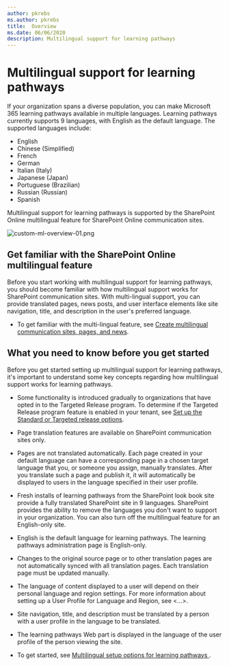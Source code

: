 ```yaml
---
author: pkrebs
ms.author: pkrebs
title:  Overview
ms.date: 06/06/2020
description: Multilingual support for learning pathways
---
```


# Multilingual support for learning pathways

If your organization spans a diverse population, you can make Microsoft 365 learning pathways available in multiple languages. Learning pathways currently supports 9 languages, with English as the default language. The supported languages include:   

- English	 
- Chinese (Simplified)
- French
- German
- Italian (Italy)
- Japanese (Japan)
- Portuguese (Brazilian)
- Russian (Russian)
- Spanish

Multilingual support for learning pathways is supported by the SharePoint Online multilingual feature for SharePoint Online communication sites. 

![custom-ml-overview-01.png](media/custom-ml-overview-01.png)

## Get familiar with the SharePoint Online multilingual feature
Before you start working with multilingual support for learning pathways, you should become familiar with how multilingual support works for SharePoint communication sites. With multi-lingual support, you can provide translated pages, news posts, and user interface elements like site navigation, title, and description in the user's preferred language. 
- To get familiar with the multi-lingual feature, see [Create multilingual communication sites, pages, and news](https://support.office.com/en-us/article/2bb7d610-5453-41c6-a0e8-6f40b3ed750c). 

## What you need to know before you get started
Before you get started setting up multilingual support for learning pathways, it's important to understand some key concepts regarding how multilingual support works for learning pathways. 

- Some functionality is introduced gradually to organizations that have opted in to the Targeted Release program. To determine if the Targeted Release program feature is enabled in your tenant, see [Set up the Standard or Targeted release options](https://support.office.com/en-us/article/3b3adfa4-1777-4ff0-b606-fb8732101f47). 
- Page translation features are available on SharePoint communication sites only.
- Pages are not translated automatically. Each page created in your default language can have a corresponding page in a chosen target language that you, or someone you assign, manually translates. After you translate such a page and publish it, it will automatically be displayed to users in the language specified in their user profile.
- Fresh installs of learning pathways from the SharePoint look book site provide a fully translated SharePoint site in 9 languages. SharePoint provides the ability to remove the languages you don't want to support in your organization. You can also turn off the multilingual feature for an English-only site. 
- English is the default language for learning pathways. The learning pathways administration page is English-only. 
- Changes to the original source page or to other translation pages are not automatically synced with all translation pages. Each translation page must be updated manually.
- The language of content displayed to a user will depend on their personal language and region settings. For more information about setting up a User Profile for Language and Region, see <...>. 
- Site navigation, title, and description must be translated by a person with a user profile in the language to be translated.
- The learning pathways Web part is displayed in the language of the user profile of the person viewing the site. 

- To get started, see [Multilingual setup options for learning pathways ](custom_goto.md).